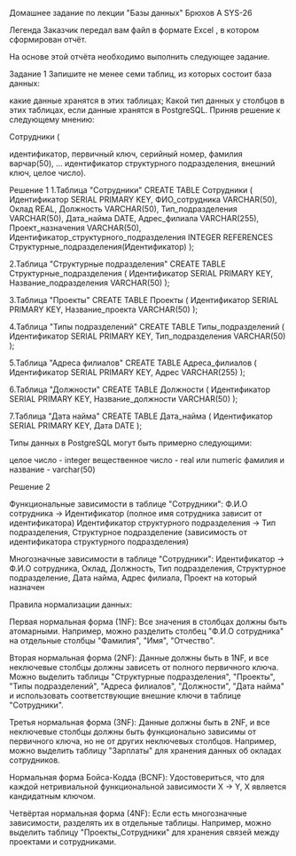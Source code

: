 Домашнее задание по лекции "Базы данных" Брюхов А SYS-26

Легенда
Заказчик передал вам файл в формате Excel , в котором сформирован отчёт.

На основе этой отчёта необходимо выполнить следующее задание.

Задание 1
Запишите не менее семи таблиц, из которых состоит база данных:

какие данные хранятся в этих таблицах;
Какой тип данных у столбцов в этих таблицах, если данные хранятся в PostgreSQL.
Приняв решение к следующему мнению:

Сотрудники (

идентификатор, первичный ключ, серийный номер,
фамилия варчар(50),
...
идентификатор структурного подразделения, внешний ключ, целое число).

Решение 1
1.Таблица "Сотрудники"
CREATE TABLE Сотрудники (
    Идентификатор SERIAL PRIMARY KEY,
    ФИО_сотрудника VARCHAR(50),
    Оклад REAL,
    Должность VARCHAR(50),
    Тип_подразделения VARCHAR(50),
    Дата_найма DATE,
    Адрес_филиала VARCHAR(255),
    Проект_назначения VARCHAR(50),
    Идентификатор_структурного_подразделения INTEGER REFERENCES Структурные_подразделения(Идентификатор)
);

2.Таблица "Структурные подразделения"
CREATE TABLE Структурные_подразделения (
    Идентификатор SERIAL PRIMARY KEY,
    Название_подразделения VARCHAR(50)
);

3.Таблица "Проекты"
CREATE TABLE Проекты (
    Идентификатор SERIAL PRIMARY KEY,
    Название_проекта VARCHAR(50)
);

4.Таблица "Типы подразделений"
CREATE TABLE Типы_подразделений (
    Идентификатор SERIAL PRIMARY KEY,
    Тип_подразделения VARCHAR(50)
);

5.Таблица "Адреса филиалов"
CREATE TABLE Адреса_филиалов (
    Идентификатор SERIAL PRIMARY KEY,
    Адрес VARCHAR(255)
);

6.Таблица "Должности"
CREATE TABLE Должности (
    Идентификатор SERIAL PRIMARY KEY,
    Название_должности VARCHAR(50)
);

7.Таблица "Дата найма"
CREATE TABLE Дата_найма (
    Идентификатор SERIAL PRIMARY KEY,
    Дата DATE
);

Типы данных в PostgreSQL могут быть примерно следующими:

целое число - integer
вещественное число - real или numeric
фамилия и название - varchar(50)

Решение 2

Функциональные зависимости в таблице "Сотрудники":
Ф.И.О сотрудника -> Идентификатор (полное имя сотрудника зависит от идентификатора)
Идентификатор структурного подразделения -> Тип подразделения, Структурное подразделение (зависимость от идентификатора структурного подразделения)

Многозначные зависимости в таблице "Сотрудники":
Идентификатор -> Ф.И.О сотрудника, Оклад, Должность, Тип подразделения, Структурное подразделение, Дата найма, Адрес филиала, Проект на который назначен

Правила нормализации данных:

Первая нормальная форма (1NF):
Все значения в столбцах должны быть атомарными.
Например, можно разделить столбец "Ф.И.О сотрудника" на отдельные столбцы "Фамилия", "Имя", "Отчество".

Вторая нормальная форма (2NF):
Данные должны быть в 1NF, и все неключевые столбцы должны зависеть от полного первичного ключа.
Можно выделить таблицы "Структурные подразделения", "Проекты", "Типы подразделений", "Адреса филиалов", "Должности", "Дата найма" и использовать соответствующие внешние ключи в таблице "Сотрудники".

Третья нормальная форма (3NF):
Данные должны быть в 2NF, и все неключевые столбцы должны быть функционально зависимы от первичного ключа, но не от других неключевых столбцов.
Например, можно выделить таблицу "Зарплаты" для хранения данных об окладах сотрудников.

Нормальная форма Бойса-Кодда (BCNF):
Удостовериться, что для каждой нетривиальной функциональной зависимости X -> Y, X является кандидатным ключом.

Четвёртая нормальная форма (4NF):
Если есть многозначные зависимости, разделять их в отдельные таблицы.
Например, можно выделить таблицу "Проекты_Сотрудники" для хранения связей между проектами и сотрудниками.
